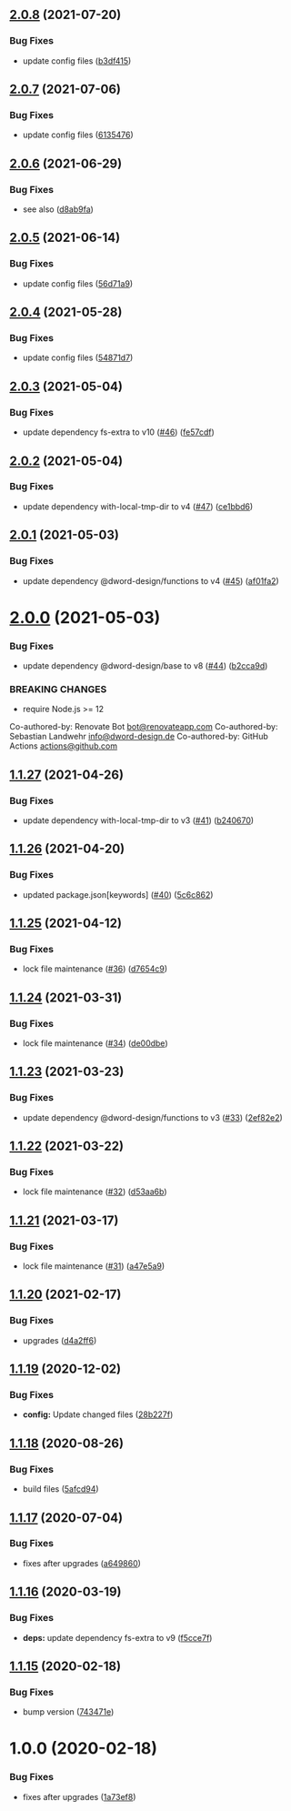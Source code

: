 ## [2.0.8](https://github.com/dword-design/output-files/compare/v2.0.7...v2.0.8) (2021-07-20)


### Bug Fixes

* update config files ([b3df415](https://github.com/dword-design/output-files/commit/b3df415680cdde00a4f387d346074183c3198bee))

## [2.0.7](https://github.com/dword-design/output-files/compare/v2.0.6...v2.0.7) (2021-07-06)


### Bug Fixes

* update config files ([6135476](https://github.com/dword-design/output-files/commit/6135476b9d071dd7739fa5dcc1bfe3bf00bb6679))

## [2.0.6](https://github.com/dword-design/output-files/compare/v2.0.5...v2.0.6) (2021-06-29)


### Bug Fixes

* see also ([d8ab9fa](https://github.com/dword-design/output-files/commit/d8ab9fa2683cf7c256e0dc27f89a4b49f59b481b))

## [2.0.5](https://github.com/dword-design/output-files/compare/v2.0.4...v2.0.5) (2021-06-14)


### Bug Fixes

* update config files ([56d71a9](https://github.com/dword-design/output-files/commit/56d71a93b8da24c4949c09399d4e9a48371271f6))

## [2.0.4](https://github.com/dword-design/output-files/compare/v2.0.3...v2.0.4) (2021-05-28)


### Bug Fixes

* update config files ([54871d7](https://github.com/dword-design/output-files/commit/54871d7c576fa684e8241af3cb4ce03893af1531))

## [2.0.3](https://github.com/dword-design/output-files/compare/v2.0.2...v2.0.3) (2021-05-04)


### Bug Fixes

* update dependency fs-extra to v10 ([#46](https://github.com/dword-design/output-files/issues/46)) ([fe57cdf](https://github.com/dword-design/output-files/commit/fe57cdfa155831f258ae96fff330c7e5ac161866))

## [2.0.2](https://github.com/dword-design/output-files/compare/v2.0.1...v2.0.2) (2021-05-04)


### Bug Fixes

* update dependency with-local-tmp-dir to v4 ([#47](https://github.com/dword-design/output-files/issues/47)) ([ce1bbd6](https://github.com/dword-design/output-files/commit/ce1bbd6a69c29c887b1c2e3c15842f8c7ed63adc))

## [2.0.1](https://github.com/dword-design/output-files/compare/v2.0.0...v2.0.1) (2021-05-03)


### Bug Fixes

* update dependency @dword-design/functions to v4 ([#45](https://github.com/dword-design/output-files/issues/45)) ([af01fa2](https://github.com/dword-design/output-files/commit/af01fa2c11cb92288fd3687adb5710638ada8bc5))

# [2.0.0](https://github.com/dword-design/output-files/compare/v1.1.27...v2.0.0) (2021-05-03)


### Bug Fixes

* update dependency @dword-design/base to v8 ([#44](https://github.com/dword-design/output-files/issues/44)) ([b2cca9d](https://github.com/dword-design/output-files/commit/b2cca9dff9784787ad8ed24f41eaec7cfb139618))


### BREAKING CHANGES

* require Node.js >= 12

Co-authored-by: Renovate Bot <bot@renovateapp.com>
Co-authored-by: Sebastian Landwehr <info@dword-design.de>
Co-authored-by: GitHub Actions <actions@github.com>

## [1.1.27](https://github.com/dword-design/output-files/compare/v1.1.26...v1.1.27) (2021-04-26)


### Bug Fixes

* update dependency with-local-tmp-dir to v3 ([#41](https://github.com/dword-design/output-files/issues/41)) ([b240670](https://github.com/dword-design/output-files/commit/b24067000788a08ca1fcc44e8222b8794341bbad))

## [1.1.26](https://github.com/dword-design/output-files/compare/v1.1.25...v1.1.26) (2021-04-20)


### Bug Fixes

* updated package.json[keywords] ([#40](https://github.com/dword-design/output-files/issues/40)) ([5c6c862](https://github.com/dword-design/output-files/commit/5c6c86203b92867e3a63ab315b68bc90f2a984cb))

## [1.1.25](https://github.com/dword-design/output-files/compare/v1.1.24...v1.1.25) (2021-04-12)


### Bug Fixes

* lock file maintenance ([#36](https://github.com/dword-design/output-files/issues/36)) ([d7654c9](https://github.com/dword-design/output-files/commit/d7654c93218a6679f7a58ac0f668e366e6a24e98))

## [1.1.24](https://github.com/dword-design/output-files/compare/v1.1.23...v1.1.24) (2021-03-31)


### Bug Fixes

* lock file maintenance ([#34](https://github.com/dword-design/output-files/issues/34)) ([de00dbe](https://github.com/dword-design/output-files/commit/de00dbef3160d011bac5b941b5be5592b1fbaa2a))

## [1.1.23](https://github.com/dword-design/output-files/compare/v1.1.22...v1.1.23) (2021-03-23)


### Bug Fixes

* update dependency @dword-design/functions to v3 ([#33](https://github.com/dword-design/output-files/issues/33)) ([2ef82e2](https://github.com/dword-design/output-files/commit/2ef82e2e582a26a7d37d3a503b6c334b5487ba54))

## [1.1.22](https://github.com/dword-design/output-files/compare/v1.1.21...v1.1.22) (2021-03-22)


### Bug Fixes

* lock file maintenance ([#32](https://github.com/dword-design/output-files/issues/32)) ([d53aa6b](https://github.com/dword-design/output-files/commit/d53aa6b1fb92e079567384955d7853d06cc2b735))

## [1.1.21](https://github.com/dword-design/output-files/compare/v1.1.20...v1.1.21) (2021-03-17)


### Bug Fixes

* lock file maintenance ([#31](https://github.com/dword-design/output-files/issues/31)) ([a47e5a9](https://github.com/dword-design/output-files/commit/a47e5a9103c18b2c4f1bdb3ddf3a57d1f18eac86))

## [1.1.20](https://github.com/dword-design/output-files/compare/v1.1.19...v1.1.20) (2021-02-17)


### Bug Fixes

* upgrades ([d4a2ff6](https://github.com/dword-design/output-files/commit/d4a2ff6c18e061eacae6633ce404ded56f89d612))

## [1.1.19](https://github.com/dword-design/output-files/compare/v1.1.18...v1.1.19) (2020-12-02)


### Bug Fixes

* **config:** Update changed files ([28b227f](https://github.com/dword-design/output-files/commit/28b227f8eea05033ba0bb4605e9008d174f10fcc))

## [1.1.18](https://github.com/dword-design/output-files/compare/v1.1.17...v1.1.18) (2020-08-26)


### Bug Fixes

* build files ([5afcd94](https://github.com/dword-design/output-files/commit/5afcd9460be547465c0d999ba13ddd15ca347f58))

## [1.1.17](https://github.com/dword-design/output-files/compare/v1.1.16...v1.1.17) (2020-07-04)


### Bug Fixes

* fixes after upgrades ([a649860](https://github.com/dword-design/output-files/commit/a6498602c2b89a86f443fbb07e5d79fb463648d1))

## [1.1.16](https://github.com/dword-design/output-files/compare/v1.1.15...v1.1.16) (2020-03-19)


### Bug Fixes

* **deps:** update dependency fs-extra to v9 ([f5cce7f](https://github.com/dword-design/output-files/commit/f5cce7fa8d196ddb498bff4da039bcf6154bf7c1))

## [1.1.15](https://github.com/dword-design/output-files/compare/v1.1.14...v1.1.15) (2020-02-18)


### Bug Fixes

* bump version ([743471e](https://github.com/dword-design/output-files/commit/743471e5ff762408d4c3ea27c99c178d8d1c1e3a))

# 1.0.0 (2020-02-18)


### Bug Fixes

* fixes after upgrades ([1a73ef8](https://github.com/dword-design/output-files/commit/1a73ef8dbbd480aa1444580c8c8331b1c3722c87))
